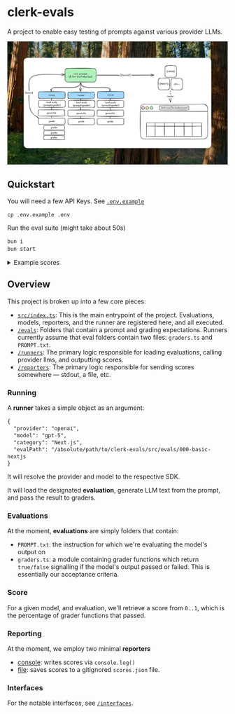 # clerk-evals

A project to enable easy testing of prompts against various provider LLMs.

![diagram](./docs/diagram.jpg)

## Quickstart

You will need a few API Keys. See [`.env.example`](./.env.example)

```
cp .env.example .env
```

Run the eval suite (might take about 50s)

```bash
bun i
bun start
```

<details>
<summary>Example scores</summary>

```json
[
  {
    "model": "gpt-5-chat-latest",
    "category": "Next.js",
    "value": 0.8333333333333334,
    "updatedAt": "2025-10-10T20:52:16.288Z"
  },
  {
    "model": "gpt-4o",
    "category": "Next.js",
    "value": 0.3333333333333333,
    "updatedAt": "2025-10-10T20:52:27.202Z"
  },
  {
    "model": "claude-sonnet-4-5",
    "category": "Next.js",
    "value": 0.8333333333333334,
    "updatedAt": "2025-10-10T20:52:40.724Z"
  },
  {
    "model": "claude-sonnet-4-0",
    "category": "Next.js",
    "value": 0.5,
    "updatedAt": "2025-10-10T20:52:42.372Z"
  },
  {
    "model": "v0-1.5-md",
    "category": "Next.js",
    "value": 1,
    "updatedAt": "2025-10-10T20:52:52.231Z"
  },
  {
    "model": "claude-opus-4-0",
    "category": "Next.js",
    "value": 0.8333333333333334,
    "updatedAt": "2025-10-10T20:52:55.006Z"
  },
  {
    "model": "gpt-5",
    "category": "Next.js",
    "value": 0.6666666666666666,
    "updatedAt": "2025-10-10T20:53:13.328Z"
  }
]
```

</details>

## Overview

This project is broken up into a few core pieces:

- [`src/index.ts`](./src/index.ts): This is the main entrypoint of the project. Evaluations, models, reporters, and the runner are registered here, and all executed.
- [`/evals`](./src/evals): Folders that contain a prompt and grading expectations. Runners currently assume that eval folders contain two files: `graders.ts` and `PROMPT.txt`.
- [`/runners`](./src/runners): The primary logic responsible for loading evaluations, calling provider llms, and outputting scores.
- [`/reporters`](./src/reporters): The primary logic responsible for sending scores somewhere — stdout, a file, etc.

### Running

A **runner** takes a simple object as an argument:

```jsonc
{
  "provider": "openai",
  "model": "gpt-5",
  "category": "Next.js",
  "evalPath": "/absolute/path/to/clerk-evals/src/evals/000-basic-nextjs
}
```

It will resolve the provider and model to the respective SDK.

It will load the designated **evaluation**, generate LLM text from the prompt, and pass the result to graders.

### Evaluations

At the moment, **evaluations** are simply folders that contain:

- `PROMPT.txt`: the instruction for which we're evaluating the model's output on
- `graders.ts`: a module containing grader functions which return `true/false` signalling if the model's output passed or failed. This is essentially our acceptance criteria.

### Score

For a given model, and evaluation, we'll retrieve a score from `0..1`, which is the percentage of grader functions that passed.

### Reporting

At the moment, we employ two minimal **reporters**

- [console](./src/reporters/console.ts): writes scores via `console.log()`
- [file](./src/reporters/file.ts): saves scores to a gitignored `scores.json` file.

### Interfaces

For the notable interfaces, see [`/interfaces`](./src/interfaces/index.ts).
